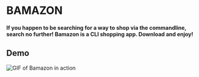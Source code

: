 # BAMAZON

#### If you happen to be searching for a way to shop via the commandline, search no further! Bamazon is a CLI shopping app. Download and enjoy!

## Demo
![GIF of Bamazon in action](https://milesbowles.github.com/Bamazon/images/bamazon-preview.gif)